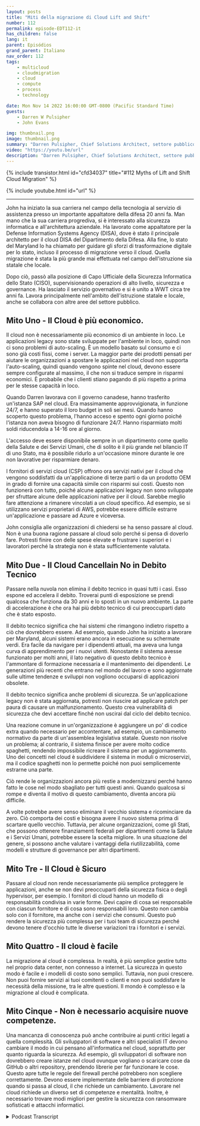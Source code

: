 ```yaml
---
layout: posts
title: "Miti della migrazione di Cloud Lift and Shift"
number: 112
permalink: episode-EDT112-it
has_children: false
lang: it
parent: Episódios
grand_parent: Italiano
nav_order: 112
tags:
    - multicloud
    - cloudmigration
    - cloud
    - compute
    - process
    - technology

date: Mon Nov 14 2022 16:00:00 GMT-0800 (Pacific Standard Time)
guests:
    - Darren W Pulsipher
    - John Evans

img: thumbnail.png
image: thumbnail.png
summary: "Darren Pulsipher, Chief Solutions Architect, settore pubblico, Intel, e John Evans, Consigliere Tecnologico Capo, WWT, discutono cinque miti sulla migrazione del cloud lift and shift."
video: "https://youtu.be/url"
description: "Darren Pulsipher, Chief Solutions Architect, settore pubblico, Intel, e John Evans, Consigliere Tecnologico Capo, WWT, discutono cinque miti sulla migrazione del cloud lift and shift."
---
```


<div>
{% include transistor.html id="cfd34037" title="#112 Myths of Lift and Shift Cloud Migration" %}

{% include youtube.html id="url" %}
</div>

---

John ha iniziato la sua carriera nel campo della tecnologia al servizio di assistenza presso un importante appaltatore della difesa 20 anni fa. Man mano che la sua carriera progrediva, si è interessato alla sicurezza informatica e all'architettura aziendale. Ha lavorato come appaltatore per la Defense Information Systems Agency (DISA), dove è stato il principale architetto per il cloud DISA del Dipartimento della Difesa. Alla fine, lo stato del Maryland lo ha chiamato per guidare gli sforzi di trasformazione digitale per lo stato, incluso il processo di migrazione verso il cloud. Quella migrazione è stata la più grande mai effettuata nel campo dell'istruzione sia statale che locale.

Dopo ciò, passò alla posizione di Capo Ufficiale della Sicurezza Informatica dello Stato (CISO), supervisionando operazioni di alto livello, sicurezza e governance. Ha lasciato il servizio governativo e si è unito a WWT circa tre anni fa. Lavora principalmente nell'ambito dell'istruzione statale e locale, anche se collabora con altre aree del settore pubblico.

## Mito Uno - Il Cloud è più economico.

Il cloud non è necessariamente più economico di un ambiente in loco. Le applicazioni legacy sono state sviluppate per l'ambiente in loco, quindi non ci sono problemi di auto-scaling. È un modello basato sul consumo e ci sono già costi fissi, come i server. La maggior parte dei prodotti pensati per aiutare le organizzazioni a spostare le applicazioni nel cloud non supporta l'auto-scaling, quindi quando vengono spinte nel cloud, devono essere sempre configurate al massimo, il che non si traduce sempre in risparmi economici. È probabile che i clienti stiano pagando di più rispetto a prima per le stesse capacità in loco.

Quando Darren lavorava con il governo canadese, hanno trasferito un'istanza SAP nel cloud. Era massimamente approvvigionata, in funzione 24/7, e hanno superato il loro budget in soli sei mesi. Quando hanno scoperto questo problema, l'hanno acceso e spento ogni giorno poiché l'istanza non aveva bisogno di funzionare 24/7. Hanno risparmiato molti soldi riducendola a 14-16 ore al giorno.

L'accesso deve essere disponibile sempre in un dipartimento come quello della Salute e dei Servizi Umani, che di solito è il più grande nel bilancio IT di uno Stato, ma è possibile ridurlo a un'occasione minore durante le ore non lavorative per risparmiare denaro.

I fornitori di servizi cloud (CSP) offrono ora servizi nativi per il cloud che vengono soddisfatti da un'applicazione di terze parti o da un prodotto OEM in grado di fornire una capacità simile con risparmi sui costi. Questo non funzionerà con tutto, poiché alcune applicazioni legacy non sono sviluppate per sfruttare alcune delle applicazioni native per il cloud. Sarebbe meglio fare attenzione a rimanere vincolati a un cloud specifico. Ad esempio, se si utilizzano servizi proprietari di AWS, potrebbe essere difficile estrarre un'applicazione e passare ad Azure e viceversa.

John consiglia alle organizzazioni di chiedersi se ha senso passare al cloud. Non è una buona ragione passare al cloud solo perché si pensa di doverlo fare. Potresti finire con delle spese elevate e frustrare i superiori e i lavoratori perché la strategia non è stata sufficientemente valutata.

## Mito Due - Il Cloud Cancellain No in Debito Tecnico

Passare nella nuvola non elimina il debito tecnico in quasi tutti i casi. Esso espone ed accelera il debito. Troverai punti di esposizione se prendi qualcosa che funziona da 30 anni e lo sposti in un nuovo ambiente. La parte di accelerazione è che ora hai più debito tecnico di cui preoccuparti dato che è stato esposto.

Il debito tecnico significa che hai sistemi che rimangono indietro rispetto a ciò che dovrebbero essere. Ad esempio, quando John ha iniziato a lavorare per Maryland, alcuni sistemi erano ancora in esecuzione su schermate verdi. Era facile da navigare per i dipendenti attuali, ma aveva una lunga curva di apprendimento per i nuovi utenti. Nonostante il sistema avesse funzionato per molti anni, il lato negativo di questo debito tecnico è l'ammontare di formazione necessaria e il mantenimento dei dipendenti. Le generazioni più recenti che entrano nel mondo del lavoro e sono aggiornate sulle ultime tendenze e sviluppi non vogliono occuparsi di applicazioni obsolete.

Il debito tecnico significa anche problemi di sicurezza. Se un'applicazione legacy non è stata aggiornata, potresti non riuscire ad applicare patch per paura di causare un malfunzionamento. Questo crea vulnerabilità di sicurezza che devi accettare finché non uscirai dal ciclo del debito tecnico.

Una reazione comune in un'organizzazione è aggiungere un po' di codice extra quando necessario per accontentare, ad esempio, un cambiamento normativo da parte di un'assemblea legislativa statale. Questo non risolve un problema; al contrario, il sistema finisce per avere molto codice spaghetti, rendendo impossibile ricreare il sistema per un aggiornamento. Uno dei concetti nel cloud è suddividere il sistema in moduli o microservizi, ma il codice spaghetti non lo permette poiché non puoi semplicemente estrarne una parte.

Ciò rende le organizzazioni ancora più restie a modernizzarsi perché hanno fatto le cose nel modo sbagliato per tutti questi anni. Quando qualcosa si rompe e diventa il motivo di questo cambiamento, diventa ancora più difficile.

A volte potrebbe avere senso eliminare il vecchio sistema e ricominciare da zero. Ciò comporta dei costi e bisogna avere il nuovo sistema prima di scartare quello vecchio. Tuttavia, per alcune organizzazioni, come gli Stati, che possono ottenere finanziamenti federali per dipartimenti come la Salute e i Servizi Umani, potrebbe essere la scelta migliore. In una situazione del genere, si possono anche valutare i vantaggi della riutilizzabilità, come modelli e strutture di governance per altri dipartimenti.

## Mito Tre - Il Cloud è Sicuro

Passare al cloud non rende necessariamente più semplice proteggere le applicazioni, anche se non devi preoccuparti della sicurezza fisica o degli hypervisor, per esempio. I fornitori di cloud hanno un modello di responsabilità condivisa in varie forme. Devi capire di cosa sei responsabile con ciascun fornitore e di cosa sono responsabili loro. Questo non cambia solo con il fornitore, ma anche con i servizi che consumi. Questo può rendere la sicurezza più complessa per i tuoi team di sicurezza perché devono tenere d'occhio tutte le diverse variazioni tra i fornitori e i servizi.

## Mito Quattro - Il cloud è facile

La migrazione al cloud è complessa. In realtà, è più semplice gestire tutto nel proprio data center, non connesso a internet. La sicurezza in questo modo è facile e i modelli di costo sono semplici. Tuttavia, non puoi crescere. Non puoi fornire servizi ai tuoi comitenti o clienti e non puoi soddisfare le necessità della missione, tra le altre questioni. Il mondo è complesso e la migrazione al cloud è complicata.

## Mito Cinque - Non è necessario acquisire nuove competenze.

Una mancanza di conoscenza può anche contribuire ai punti critici legati a quella complessità. Gli sviluppatori di software e altri specialisti IT devono cambiare il modo in cui pensano all'informatica nel cloud, soprattutto per quanto riguarda la sicurezza. Ad esempio, gli sviluppatori di software non dovrebbero creare istanze nel cloud ovunque vogliano o scaricare cose da GitHub o altri repository, prendendo librerie per far funzionare le cose. Questo apre tutte le regole del firewall perché potrebbero non scegliere correttamente. Devono essere implementate delle barriere di protezione quando si passa al cloud, il che richiede un cambiamento. Lavorare nel cloud richiede un diverso set di competenze e mentalità. Inoltre, è necessario trovare modi migliori per gestire la sicurezza con ransomware sofisticati e attacchi informatici.



<details>
<summary> Podcast Transcript </summary>

<p></p>

</details>

